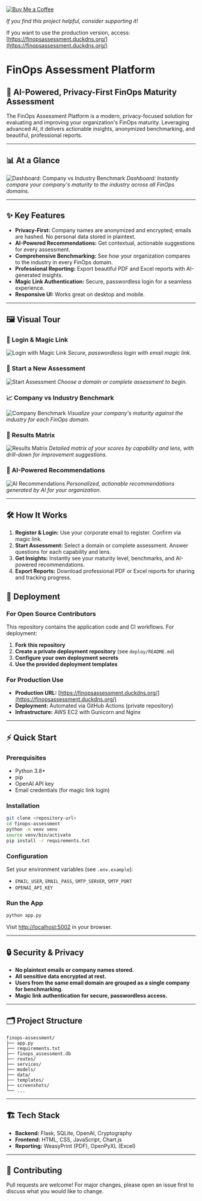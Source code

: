 [![Buy Me a Coffee](https://www.buymeacoffee.com/assets/img/custom_images/orange_img.png)](https://buymeacoffee.com/uli6)

*If you find this project helpful, consider supporting it!*

If you want to use the production version, access: [https://finopsassessment.duckdns.org/](https://finopsassessment.duckdns.org/)

# FinOps Assessment Platform

## 🚀 AI-Powered, Privacy-First FinOps Maturity Assessment

The FinOps Assessment Platform is a modern, privacy-focused solution for evaluating and improving your organization's FinOps maturity. Leveraging advanced AI, it delivers actionable insights, anonymized benchmarking, and beautiful, professional reports.

---

## 📊 At a Glance

![Dashboard: Company vs Industry Benchmark](screenshots/company_benchmark.png)
*Dashboard: Instantly compare your company's maturity to the industry across all FinOps domains.*

---

## ✨ Key Features
- **Privacy-First:** Company names are anonymized and encrypted; emails are hashed. No personal data stored in plaintext.
- **AI-Powered Recommendations:** Get contextual, actionable suggestions for every assessment.
- **Comprehensive Benchmarking:** See how your organization compares to the industry in every FinOps domain.
- **Professional Reporting:** Export beautiful PDF and Excel reports with AI-generated insights.
- **Magic Link Authentication:** Secure, passwordless login for a seamless experience.
- **Responsive UI:** Works great on desktop and mobile.

---

## 🖼️ Visual Tour

### 🔐 Login & Magic Link
![Login with Magic Link](screenshots/login_with_magic_link.png)
*Secure, passwordless login with email magic link.*

### 📝 Start a New Assessment
![Start Assessment](screenshots/assessment.png)
*Choose a domain or complete assessment to begin.*

### 📈 Company vs Industry Benchmark
![Company Benchmark](screenshots/company_benchmark.png)
*Visualize your company's maturity against the industry for each FinOps domain.*

### 🧮 Results Matrix
![Results Matrix](screenshots/results_matrix.png)
*Detailed matrix of your scores by capability and lens, with drill-down for improvement suggestions.*

### 🤖 AI-Powered Recommendations
![AI Recommendations](screenshots/ai_recommendation.png)
*Personalized, actionable recommendations generated by AI for your organization.*

---

## 🛠️ How It Works
1. **Register & Login:** Use your corporate email to register. Confirm via magic link.
2. **Start Assessment:** Select a domain or complete assessment. Answer questions for each capability and lens.
3. **Get Insights:** Instantly see your maturity level, benchmarks, and AI-powered recommendations.
4. **Export Reports:** Download professional PDF or Excel reports for sharing and tracking progress.

## 🚀 Deployment

### For Open Source Contributors
This repository contains the application code and CI workflows. For deployment:

1. **Fork this repository**
2. **Create a private deployment repository** (see `deploy/README.md`)
3. **Configure your own deployment secrets**
4. **Use the provided deployment templates**

### For Production Use
- **Production URL:** [https://finopsassessment.duckdns.org/](https://finopsassessment.duckdns.org/)
- **Deployment:** Automated via GitHub Actions (private repository)
- **Infrastructure:** AWS EC2 with Gunicorn and Nginx

---

## ⚡ Quick Start

### Prerequisites
- Python 3.8+
- pip
- OpenAI API key
- Email credentials (for magic link login)

### Installation
```bash
git clone <repository-url>
cd finops-assessment
python -m venv venv
source venv/bin/activate
pip install -r requirements.txt
```

### Configuration
Set your environment variables (see `.env.example`):
- `EMAIL_USER`, `EMAIL_PASS`, `SMTP_SERVER`, `SMTP_PORT`
- `OPENAI_API_KEY`

### Run the App
```bash
python app.py
```
Visit [http://localhost:5002](http://localhost:5002) in your browser.

---

## 🔒 Security & Privacy
- **No plaintext emails or company names stored.**
- **All sensitive data encrypted at rest.**
- **Users from the same email domain are grouped as a single company for benchmarking.**
- **Magic link authentication for secure, passwordless access.**

---

## 🗂️ Project Structure
```
finops-assessment/
├── app.py
├── requirements.txt
├── finops_assessment.db
├── routes/
├── services/
├── models/
├── data/
├── templates/
├── screenshots/
└── ...
```

---

## 🏗️ Tech Stack
- **Backend:** Flask, SQLite, OpenAI, Cryptography
- **Frontend:** HTML, CSS, JavaScript, Chart.js
- **Reporting:** WeasyPrint (PDF), OpenPyXL (Excel)

---

## 🤝 Contributing
Pull requests are welcome! For major changes, please open an issue first to discuss what you would like to change.
